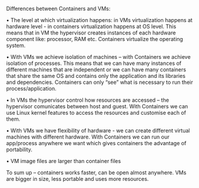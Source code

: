 Differences between Containers and VMs:

• The level at which virtualization happens: in VMs virtualization happens at hardware level - in containers virtualization happens at OS level. This means that in VM the hypervisor creates instances of each hardware component like: processor, RAM etc.
Containers virtualize the operating system.

• With VMs we achieve isolation of machines – with Containers we achieve isolation of processes.
This means that we can have many instances of different machines that are independent or we can have many containers that share the same OS and contains only the application and its libraries and dependencies. Containers can only “see” what is necessary to run their process/application.

• In VMs the hypervisor control how resources are accessed – the hypervisor comunicates between host and guest. With Containers we can use Linux kernel features to access the resources and customise each of them.

• With VMs we have flexibility of hardware - we can create different virtual machines with different hardware. With Containers we can run our app/process anywhere we want which gives containers the advantage of portability.

• VM image files are larger than container files

To sum up – containers works faster, can be open almost anywhere. VMs are bigger in size, less portable and uses more resources.

